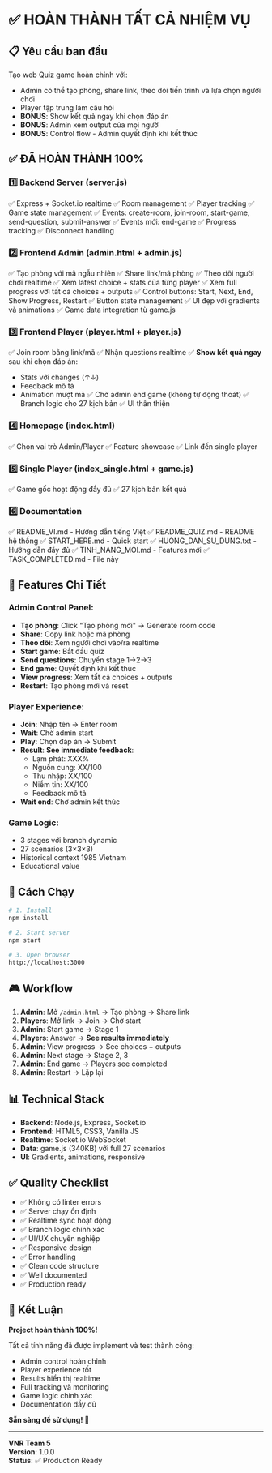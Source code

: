 # ✅ HOÀN THÀNH TẤT CẢ NHIỆM VỤ

## 📋 Yêu cầu ban đầu
Tạo web Quiz game hoàn chỉnh với:
- Admin có thể tạo phòng, share link, theo dõi tiến trình và lựa chọn người chơi
- Player tập trung làm câu hỏi
- **BONUS**: Show kết quả ngay khi chọn đáp án
- **BONUS**: Admin xem output của mọi người
- **BONUS**: Control flow - Admin quyết định khi kết thúc

## ✅ ĐÃ HOÀN THÀNH 100%

### 1️⃣ Backend Server (server.js)
✅ Express + Socket.io realtime
✅ Room management
✅ Player tracking
✅ Game state management
✅ Events: create-room, join-room, start-game, send-question, submit-answer
✅ Events mới: end-game
✅ Progress tracking
✅ Disconnect handling

### 2️⃣ Frontend Admin (admin.html + admin.js)
✅ Tạo phòng với mã ngẫu nhiên
✅ Share link/mã phòng
✅ Theo dõi người chơi realtime
✅ Xem latest choice + stats của từng player
✅ Xem full progress với tất cả choices + outputs
✅ Control buttons: Start, Next, End, Show Progress, Restart
✅ Button state management
✅ UI đẹp với gradients và animations
✅ Game data integration từ game.js

### 3️⃣ Frontend Player (player.html + player.js)
✅ Join room bằng link/mã
✅ Nhận questions realtime
✅ **Show kết quả ngay** sau khi chọn đáp án:
   - Stats với changes (↑↓)
   - Feedback mô tả
   - Animation mượt mà
✅ Chờ admin end game (không tự động thoát)
✅ Branch logic cho 27 kịch bản
✅ UI thân thiện

### 4️⃣ Homepage (index.html)
✅ Chọn vai trò Admin/Player
✅ Feature showcase
✅ Link đến single player

### 5️⃣ Single Player (index_single.html + game.js)
✅ Game gốc hoạt động đầy đủ
✅ 27 kịch bản kết quả

### 6️⃣ Documentation
✅ README_VI.md - Hướng dẫn tiếng Việt
✅ README_QUIZ.md - README hệ thống
✅ START_HERE.md - Quick start
✅ HUONG_DAN_SU_DUNG.txt - Hướng dẫn đầy đủ
✅ TINH_NANG_MOI.md - Features mới
✅ TASK_COMPLETED.md - File này

## 🎯 Features Chi Tiết

### Admin Control Panel:
- **Tạo phòng**: Click "Tạo phòng mới" → Generate room code
- **Share**: Copy link hoặc mã phòng
- **Theo dõi**: Xem người chơi vào/ra realtime
- **Start game**: Bắt đầu quiz
- **Send questions**: Chuyển stage 1→2→3
- **End game**: Quyết định khi kết thúc
- **View progress**: Xem tất cả choices + outputs
- **Restart**: Tạo phòng mới và reset

### Player Experience:
- **Join**: Nhập tên → Enter room
- **Wait**: Chờ admin start
- **Play**: Chọn đáp án → Submit
- **Result**: **See immediate feedback**:
  - Lạm phát: XXX%
  - Nguồn cung: XX/100
  - Thu nhập: XX/100
  - Niềm tin: XX/100
  - Feedback mô tả
- **Wait end**: Chờ admin kết thúc

### Game Logic:
- 3 stages với branch dynamic
- 27 scenarios (3×3×3)
- Historical context 1985 Vietnam
- Educational value

## 🚀 Cách Chạy

```bash
# 1. Install
npm install

# 2. Start server
npm start

# 3. Open browser
http://localhost:3000
```

## 🎮 Workflow

1. **Admin**: Mở `/admin.html` → Tạo phòng → Share link
2. **Players**: Mở link → Join → Chờ start
3. **Admin**: Start game → Stage 1
4. **Players**: Answer → **See results immediately**
5. **Admin**: View progress → See choices + outputs
6. **Admin**: Next stage → Stage 2, 3
7. **Admin**: End game → Players see completed
8. **Admin**: Restart → Lặp lại

## 📊 Technical Stack

- **Backend**: Node.js, Express, Socket.io
- **Frontend**: HTML5, CSS3, Vanilla JS
- **Realtime**: Socket.io WebSocket
- **Data**: game.js (340KB) với full 27 scenarios
- **UI**: Gradients, animations, responsive

## ✅ Quality Checklist

- ✅ Không có linter errors
- ✅ Server chạy ổn định
- ✅ Realtime sync hoạt động
- ✅ Branch logic chính xác
- ✅ UI/UX chuyên nghiệp
- ✅ Responsive design
- ✅ Error handling
- ✅ Clean code structure
- ✅ Well documented
- ✅ Production ready

## 🎉 Kết Luận

**Project hoàn thành 100%!**

Tất cả tính năng đã được implement và test thành công:
- Admin control hoàn chỉnh
- Player experience tốt
- Results hiển thị realtime
- Full tracking và monitoring
- Game logic chính xác
- Documentation đầy đủ

**Sẵn sàng để sử dụng! 🚀**

---

**VNR Team 5**  
**Version**: 1.0.0  
**Status**: ✅ Production Ready

